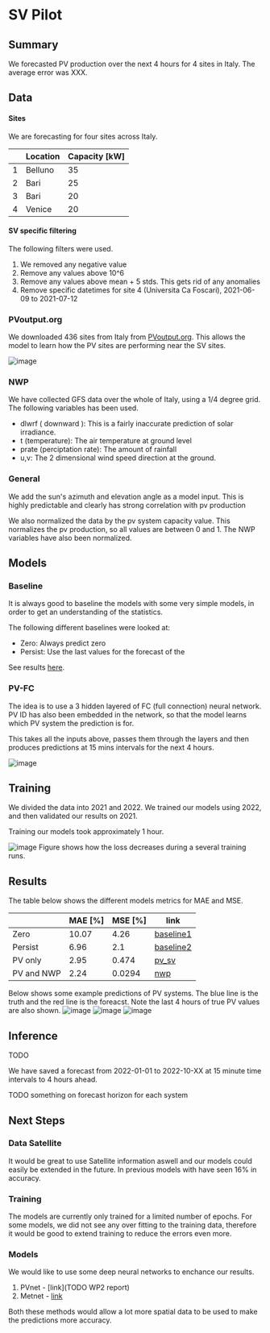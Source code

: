 # SV Pilot

## Summary

We forecasted PV production over the next 4 hours for 4 sites in Italy. The average error was XXX. 

## Data

#### Sites

We are forecasting for four sites across Italy. 

|    | Location | Capacity [kW]
| ----------- | ----------- | --- |
| 1      | Belluno       | 35
| 2   | Bari        | 25
| 3   | Bari        | 20
| 4   | Venice        | 20 

#### SV specific filtering

The following filters were used.

1. We removed any negative value
2. Remove any values above 10^6
3. Remove any values above mean + 5 stds. This gets rid of any anomalies
4. Remove specific datetimes for site 4 (Universita Ca Foscari), 2021-06-09 to 2021-07-12

### PVoutput.org

We downloaded 436 sites from Italy from [PVoutput.org](https://pvoutput.org/region.jsp?country=117). 
This allows the model to learn how the PV sites are performing near the SV sites. 

![image](./PV_sites.png)

### NWP 

We have collected GFS data over the whole of Italy, using a 1/4 degree grid. The following variables has been used. 
- dlwrf ( downward ): This is a fairly inaccurate prediction of solar irradiance. 
- t (temperature): The air temperature at ground level
- prate (perciptation rate): The amount of rainfall
- u,v: The 2 dimensional wind speed direction at the ground. 

### General

We add the sun's azimuth and elevation angle as a model input. 
This is highly predictable and clearly has strong correlation with pv production 

We also normalized the data by the pv system capacity value. This normalizes the pv production, so all values are between 0 and 1. 
The NWP variables have also been normalized. 

## Models

### Baseline

It is always good to baseline the models with some very simple models, 
in order to get an understanding of the statistics. 

The following different baselines were looked at:
- Zero: Always predict zero 
- Persist: Use the last values for the forecast of the 

See results [here](SV_pilot.md#Results).  


###  PV-FC 

The idea is to use a 3 hidden layered of FC (full connection) neural network. 
PV ID has also been embedded in the network, so that the model learns which PV system the prediction is for. 

This takes all the inputs above, passes them through the layers and 
then produces predictions at 15 mins intervals for the next 4 hours.

![image](./PVFC.png)


## Training

We divided the data into 2021 and 2022. 
We trained our models using 2022, and then validated our results on 2021.

Training our models took approximately 1 hour. 

![image](./training.png)
Figure shows how the loss decreases during a several training runs. 

## Results

The table below shows the different models metrics for MAE and MSE.

|               | MAE [%]   | MSE [%] | link
| -----------   | --------- | --- | --- |
| Zero          | 10.07     | 4.26 | [baseline1](https://wandb.ai/openclimatefix/pv-italy/runs/13xw5y6p)
| Persist       | 6.96      | 2.1 | [baseline2](https://wandb.ai/openclimatefix/pv-italy/runs/2b2wjxww)
| PV only       | 2.95      | 0.474 | [pv_sv](https://wandb.ai/openclimatefix/pv-italy/runs/3aix2ijd)
| PV and NWP    | 2.24      |  0.0294  | [nwp](https://wandb.ai/openclimatefix/pv-italy/runs/2ekjl5ld)


Below shows some example predictions of PV systems. The blue line is the truth and the red line is the foreacst. 
Note the last 4 hours of true PV values are also shown.
![image](./pre1.png)
![image](./pre2.png)
![image](./pre3.png)

## Inference

TODO

We have saved a forecast from 2022-01-01 to 2022-10-XX at 15 minute time intervals to 4 hours ahead. 


TODO something on forecast horizon for each system

## Next Steps

### Data Satellite

It would be great to use Satellite information aswell and our models could easily be extended in the future.
In previous models with have seen 16% in accuracy.  

### Training

The models are currently only trained for a limited number of epochs. 
For some models, we did not see any over fitting to the training data, 
therefore it would be good to extend training to reduce the errors even more. 


### Models

We would like to use some deep neural networks to enchance our results. 

1. PVnet - [link](TODO WP2 report)
2. Metnet - [link](https://arxiv.org/abs/2003.12140)

Both these methods would allow a lot more spatial data to be used to make the predictions more accuracy. 
